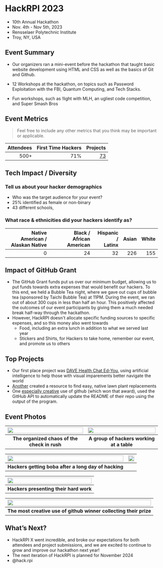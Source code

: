 # HackRPI 2023
 - 10th Annual Hackathon
 - Nov. 4th - Nov 5th, 2023
 - Rensselaer Polytechnic Institute
 - Troy, NY, USA

## Event Summary
 
- Our organizers ran a mini-event before the hackathon that taught basic website development using HTML and CSS as well as the basics of Git and Github.

- 12 Workshops at the hackathon, on topics such as Password Exploitation with the FBI, Quantum Computing, and Tech Stacks.
- Fun workshops, such as !light with MLH, an ugliest code competition, and Super Smash Bros

## Event Metrics 
> Feel free to include any other metrics that you think may be important or applicable. 

| Attendees |First Time Hackers| Projects|
|---------------:|--------------:|------------:|
|500+|71%|[73](https://hackrpi-x-2023.devpost.com/project-gallery)| 

## Tech Impact / Diversity 

### Tell us about your hacker demographics
 - Who was the target audience for your event? <br> 
 - 25% identified as female or non-binary
 - 43 different schools, 

### What race & ethnicities did your hackers identify as?
| Native American / <br> Alaskan Native | Black / <br> African American | Hispanic / <br> Latinx | Asian | White |
|---------------:|--------------:|------------:|---------:|--------:|
|0|24|32|226|155|

## Impact of GitHub Grant
- The GitHub Grant funds put us over our minimum budget, allowing us to put funds towards extra expenses that would benefit our hackers. To this end, we held a Bubble Tea night, where we gave out cups of bubble tea (sponsored by Taichi Bubble Tea) at 11PM. During the event, we ran out of about 300 cups in less than half an hour. This positively affected the outcomes of our event participants by giving them a much needed break half-way through the hackathon.
- However, HackRPI doesn't allocate specific funding sources to specific expenses, and so this money also went towards
    - Food, including an extra lunch in addition to what we served last year
    - Stickers and Shirts, for Hackers to take home, remember our event, and promote us to others

## Top Projects

- Our first place project was [DAVE Health Chat Ed-You](https://devpost.com/software/dasz), using artificial intelligence to help those with visual imparements better navigate the world
- [Another](https://devpost.com/software/decolawnize) created a resource to find easy, native lawn plant replacements
- One [especially creative](https://devpost.com/software/github-ide) use of github (which won that award), used the GitHub API to automatically update the README of their repo using the output of the program. 
## Event Photos

| <img src="https://raw.githubusercontent.com/Leftykap/GitHub-Education-Hackathon-Grant-Fund-2023/patch-1/Hackathons_2023/images/hackrpi_checkincrowd.png" width="100%" height="auto"> | <img src="https://raw.githubusercontent.com/Leftykap/GitHub-Education-Hackathon-Grant-Fund-2023/patch-1/Hackathons_2023/images/hackrpi_hackersattable.png" width="100%" height="auto"> |
|:--:|:--:|
| <b> The organized chaos of the check in rush </b>| <b> A group of hackers working at a table </b> |

| <img src="https://raw.githubusercontent.com/Leftykap/GitHub-Education-Hackathon-Grant-Fund-2023/patch-1/Hackathons_2023/images/hackrpi_boba.png" width="100%" height="auto"> | <img src="https://raw.githubusercontent.com/Leftykap/GitHub-Education-Hackathon-Grant-Fund-2023/patch-1/Hackathons_2023/images/hackrpi_hackersdoingwork.png" width="100%" height="auto"> |
|:--:|:--:|
| <b> Hackers getting boba after a long day of hacking </b> | | <b> 2 Physics majors learning git </b> |

| <img src="https://raw.githubusercontent.com/Leftykap/GitHub-Education-Hackathon-Grant-Fund-2023/patch-1/Hackathons_2023/images/hackrpi_presentation.png" width="100%" height="auto"> |
|:--:|
| <b> Hackers presenting their hard work </b>|

| <img src="https://raw.githubusercontent.com/Leftykap/GitHub-Education-Hackathon-Grant-Fund-2023/patch-1/Hackathons_2023/images/hackrpi_githubwinner.png" width="100%" height="auto"> |
|:--:|
| <b> The most creative use of github winner collecting their prize </b>|

## What’s Next?
- HackRPI X went incredible, and broke our expectations for both attendees and project submissions, and we are excited to continue to grow and improve our hackathon next year!
- The next iteration of HackRPI is planned for November 2024
- @hack.rpi
